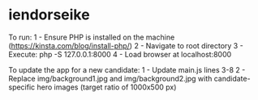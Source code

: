 # iendorseike

To run:
1 - Ensure PHP is installed on the machine (https://kinsta.com/blog/install-php/)
2 - Navigate to root directory 
3 - Execute: php -S 127.0.0.1:8000
4 - Load browser at localhost:8000

To update the app for a new candidate:
1 - Update main.js lines 3-8
2 - Replace img/background1.jpg and img/background2.jpg with candidate-specific hero images (target ratio of 1000x500 px)
